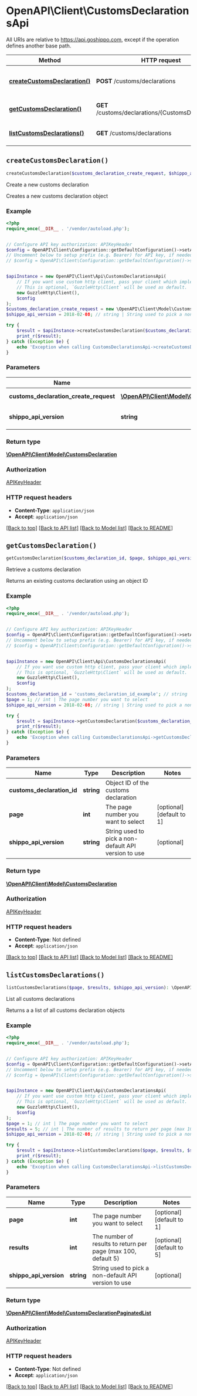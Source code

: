# OpenAPI\Client\CustomsDeclarationsApi

All URIs are relative to https://api.goshippo.com, except if the operation defines another base path.

| Method | HTTP request | Description |
| ------------- | ------------- | ------------- |
| [**createCustomsDeclaration()**](CustomsDeclarationsApi.md#createCustomsDeclaration) | **POST** /customs/declarations | Create a new customs declaration |
| [**getCustomsDeclaration()**](CustomsDeclarationsApi.md#getCustomsDeclaration) | **GET** /customs/declarations/{CustomsDeclarationId} | Retrieve a customs declaration |
| [**listCustomsDeclarations()**](CustomsDeclarationsApi.md#listCustomsDeclarations) | **GET** /customs/declarations | List all customs declarations |


## `createCustomsDeclaration()`

```php
createCustomsDeclaration($customs_declaration_create_request, $shippo_api_version): \OpenAPI\Client\Model\CustomsDeclaration
```

Create a new customs declaration

Creates a new customs declaration object

### Example

```php
<?php
require_once(__DIR__ . '/vendor/autoload.php');


// Configure API key authorization: APIKeyHeader
$config = OpenAPI\Client\Configuration::getDefaultConfiguration()->setApiKey('Authorization', 'YOUR_API_KEY');
// Uncomment below to setup prefix (e.g. Bearer) for API key, if needed
// $config = OpenAPI\Client\Configuration::getDefaultConfiguration()->setApiKeyPrefix('Authorization', 'Bearer');


$apiInstance = new OpenAPI\Client\Api\CustomsDeclarationsApi(
    // If you want use custom http client, pass your client which implements `GuzzleHttp\ClientInterface`.
    // This is optional, `GuzzleHttp\Client` will be used as default.
    new GuzzleHttp\Client(),
    $config
);
$customs_declaration_create_request = new \OpenAPI\Client\Model\CustomsDeclarationCreateRequest(); // \OpenAPI\Client\Model\CustomsDeclarationCreateRequest | CustomsDeclaration details.
$shippo_api_version = 2018-02-08; // string | String used to pick a non-default API version to use

try {
    $result = $apiInstance->createCustomsDeclaration($customs_declaration_create_request, $shippo_api_version);
    print_r($result);
} catch (Exception $e) {
    echo 'Exception when calling CustomsDeclarationsApi->createCustomsDeclaration: ', $e->getMessage(), PHP_EOL;
}
```

### Parameters

| Name | Type | Description  | Notes |
| ------------- | ------------- | ------------- | ------------- |
| **customs_declaration_create_request** | [**\OpenAPI\Client\Model\CustomsDeclarationCreateRequest**](../Model/CustomsDeclarationCreateRequest.md)| CustomsDeclaration details. | |
| **shippo_api_version** | **string**| String used to pick a non-default API version to use | [optional] |

### Return type

[**\OpenAPI\Client\Model\CustomsDeclaration**](../Model/CustomsDeclaration.md)

### Authorization

[APIKeyHeader](../../README.md#APIKeyHeader)

### HTTP request headers

- **Content-Type**: `application/json`
- **Accept**: `application/json`

[[Back to top]](#) [[Back to API list]](../../README.md#endpoints)
[[Back to Model list]](../../README.md#models)
[[Back to README]](../../README.md)

## `getCustomsDeclaration()`

```php
getCustomsDeclaration($customs_declaration_id, $page, $shippo_api_version): \OpenAPI\Client\Model\CustomsDeclaration
```

Retrieve a customs declaration

Returns an existing customs declaration using an object ID

### Example

```php
<?php
require_once(__DIR__ . '/vendor/autoload.php');


// Configure API key authorization: APIKeyHeader
$config = OpenAPI\Client\Configuration::getDefaultConfiguration()->setApiKey('Authorization', 'YOUR_API_KEY');
// Uncomment below to setup prefix (e.g. Bearer) for API key, if needed
// $config = OpenAPI\Client\Configuration::getDefaultConfiguration()->setApiKeyPrefix('Authorization', 'Bearer');


$apiInstance = new OpenAPI\Client\Api\CustomsDeclarationsApi(
    // If you want use custom http client, pass your client which implements `GuzzleHttp\ClientInterface`.
    // This is optional, `GuzzleHttp\Client` will be used as default.
    new GuzzleHttp\Client(),
    $config
);
$customs_declaration_id = 'customs_declaration_id_example'; // string | Object ID of the customs declaration
$page = 1; // int | The page number you want to select
$shippo_api_version = 2018-02-08; // string | String used to pick a non-default API version to use

try {
    $result = $apiInstance->getCustomsDeclaration($customs_declaration_id, $page, $shippo_api_version);
    print_r($result);
} catch (Exception $e) {
    echo 'Exception when calling CustomsDeclarationsApi->getCustomsDeclaration: ', $e->getMessage(), PHP_EOL;
}
```

### Parameters

| Name | Type | Description  | Notes |
| ------------- | ------------- | ------------- | ------------- |
| **customs_declaration_id** | **string**| Object ID of the customs declaration | |
| **page** | **int**| The page number you want to select | [optional] [default to 1] |
| **shippo_api_version** | **string**| String used to pick a non-default API version to use | [optional] |

### Return type

[**\OpenAPI\Client\Model\CustomsDeclaration**](../Model/CustomsDeclaration.md)

### Authorization

[APIKeyHeader](../../README.md#APIKeyHeader)

### HTTP request headers

- **Content-Type**: Not defined
- **Accept**: `application/json`

[[Back to top]](#) [[Back to API list]](../../README.md#endpoints)
[[Back to Model list]](../../README.md#models)
[[Back to README]](../../README.md)

## `listCustomsDeclarations()`

```php
listCustomsDeclarations($page, $results, $shippo_api_version): \OpenAPI\Client\Model\CustomsDeclarationPaginatedList
```

List all customs declarations

Returns a a list of all customs declaration objects

### Example

```php
<?php
require_once(__DIR__ . '/vendor/autoload.php');


// Configure API key authorization: APIKeyHeader
$config = OpenAPI\Client\Configuration::getDefaultConfiguration()->setApiKey('Authorization', 'YOUR_API_KEY');
// Uncomment below to setup prefix (e.g. Bearer) for API key, if needed
// $config = OpenAPI\Client\Configuration::getDefaultConfiguration()->setApiKeyPrefix('Authorization', 'Bearer');


$apiInstance = new OpenAPI\Client\Api\CustomsDeclarationsApi(
    // If you want use custom http client, pass your client which implements `GuzzleHttp\ClientInterface`.
    // This is optional, `GuzzleHttp\Client` will be used as default.
    new GuzzleHttp\Client(),
    $config
);
$page = 1; // int | The page number you want to select
$results = 5; // int | The number of results to return per page (max 100, default 5)
$shippo_api_version = 2018-02-08; // string | String used to pick a non-default API version to use

try {
    $result = $apiInstance->listCustomsDeclarations($page, $results, $shippo_api_version);
    print_r($result);
} catch (Exception $e) {
    echo 'Exception when calling CustomsDeclarationsApi->listCustomsDeclarations: ', $e->getMessage(), PHP_EOL;
}
```

### Parameters

| Name | Type | Description  | Notes |
| ------------- | ------------- | ------------- | ------------- |
| **page** | **int**| The page number you want to select | [optional] [default to 1] |
| **results** | **int**| The number of results to return per page (max 100, default 5) | [optional] [default to 5] |
| **shippo_api_version** | **string**| String used to pick a non-default API version to use | [optional] |

### Return type

[**\OpenAPI\Client\Model\CustomsDeclarationPaginatedList**](../Model/CustomsDeclarationPaginatedList.md)

### Authorization

[APIKeyHeader](../../README.md#APIKeyHeader)

### HTTP request headers

- **Content-Type**: Not defined
- **Accept**: `application/json`

[[Back to top]](#) [[Back to API list]](../../README.md#endpoints)
[[Back to Model list]](../../README.md#models)
[[Back to README]](../../README.md)
